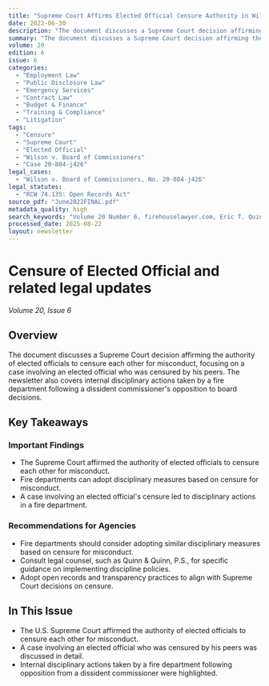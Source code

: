 ```yaml
---
title: "Supreme Court Affirms Elected Official Censure Authority in Wilson v. Board of Commissioners"
date: 2022-06-30
description: "The document discusses a Supreme Court decision affirming the authority of elected officials to censure each other for misconduct, focusing on a case involving an elected official who was censured by his peers. The newsletter also covers internal disciplinary actions taken by a fire department following a dissident commissioner's opposition to board decisions."
summary: "The document discusses a Supreme Court decision affirming the authority of elected officials to censure each other for misconduct, focusing on a case involving an elected official who was censured by his peers. The newsletter also covers internal disciplinary actions taken by a fire department following a dissident commissioner's opposition to board decisions."
volume: 20
edition: 6
issue: 6
categories:
  - "Employment Law"
  - "Public Disclosure Law"
  - "Emergency Services"
  - "Contract Law"
  - "Budget & Finance"
  - "Training & Compliance"
  - "Litigation"
tags:
  - "Censure"
  - "Supreme Court"
  - "Elected Official"
  - "Wilson v. Board of Commissioners"
  - "Case 20-804-j426"
legal_cases:
  - "Wilson v. Board of Commissioners, No. 20-804-j426"
legal_statutes:
  - "RCW 74.135: Open Records Act"
source_pdf: "June2022FINAL.pdf"
metadata_quality: high
search_keywords: "Volume 20 Number 6, firehouselawyer.com, Eric T. Quinn Editor, Joseph F. Quinn, Quinn and Quinn P.S., Wilson v. Board of Commissioners, Supreme Court censure authority"
processed_date: 2025-08-22
layout: newsletter
---
```


# Censure of Elected Official and related legal updates

*Volume 20, Issue 6*

## Overview

The document discusses a Supreme Court decision affirming the authority of elected officials to censure each other for misconduct, focusing on a case involving an elected official who was censured by his peers. The newsletter also covers internal disciplinary actions taken by a fire department following a dissident commissioner's opposition to board decisions.

## Key Takeaways

### Important Findings

- The Supreme Court affirmed the authority of elected officials to censure each other for misconduct.
- Fire departments can adopt disciplinary measures based on censure for misconduct.
- A case involving an elected official's censure led to disciplinary actions in a fire department.

### Recommendations for Agencies

- Fire departments should consider adopting similar disciplinary measures based on censure for misconduct.
- Consult legal counsel, such as Quinn & Quinn, P.S., for specific guidance on implementing discipline policies.
- Adopt open records and transparency practices to align with Supreme Court decisions on censure.

## In This Issue

- The U.S. Supreme Court affirmed the authority of elected officials to censure each other for misconduct.
- A case involving an elected official who was censured by his peers was discussed in detail.
- Internal disciplinary actions taken by a fire department following opposition from a dissident commissioner were highlighted.

